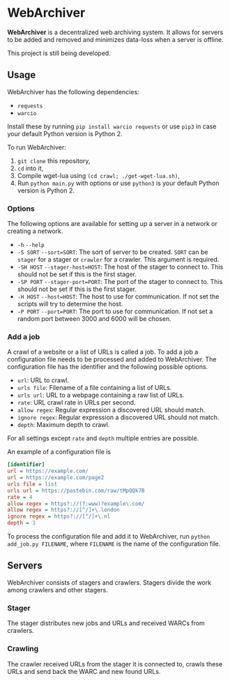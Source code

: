 # WebArchiver

**WebArchiver** is a decentralized web archiving system. It allows for servers to be added and removed and minimizes data-loss when a server is offline.

This project is still being developed.

## Usage

WebArchiver has the following dependencies:
* `requests`
* `warcio`

Install these by running `pip install warcio requests` or use `pip3` in case your default Python version is Python 2.

To run WebArchiver:
1. `git clone` this repository,
2. `cd` into it,
3. Compile wget-lua using `(cd crawl; ./get-wget-lua.sh)`,
4. Run `python main.py` with options or use `python3` is your default Python version is Python 2.

### Options

The following options are available for setting up a server in a network or creating a network.
* `-h`
  `--help`
* `-S SORT`
  `--sort=SORT`: The sort of server to be created. `SORT` can be `stager` for a stager or `crawler` for a crawler. This argument is required.
* `-SH HOST`
  `--stager-host=HOST`: The host of the stager to connect to. This should not be set if this is the first stager.
* `-SP PORT`
  `--stager-port=PORT`: The port of the stager to connect to. This should not be set if this is the first stager.
* `-H HOST`
  `--host=HOST`: The host to use for communication. If not set the scripts will try to determine the host.
* `-P PORT`
  `--port=PORT`: The port to use for communication. If not set a random port between 3000 and 6000 will be chosen.

### Add a job

A crawl of a website or a list of URLs is called a job. To add a job a configuration file needs to be processed and added to WebArchiver. The configuration file has the identifier and the following possible options.
* `url`: URL to crawl.
* `urls file`: Filename of a file containing a list of URLs.
* `urls url`: URL to a webpage containing a raw list of URLs.
* `rate`: URL crawl rate in URLs per second.
* `allow regex`: Regular expression a discovered URL should match.
* `ignore regex`: Regular expression a discovered URL should not match.
* `depth`: Maximum depth to crawl.

For all settings except `rate` and `depth` multiple entries are possible.

An example of a configuration file is
```ini
[identifier]
url = https://example.com/
url = https://example.com/page2
urls file = list
urls url = https://pastebin.com/raw/tMpQQk7B
rate = 4
allow regex = https?://(?:www)?example\.com/
allow regex = https?://[^/]+\.london
ignore regex = https?://[^/]+\.nl
depth = 3
```

To process the configuration file and add it to WebArchiver, run `python add_job.py FILENAME`, where `FILENAME` is the name of the configuration file.

## Servers

WebArchiver consists of stagers and crawlers. Stagers divide the work among crawlers and other stagers.

### Stager

The stager distributes new jobs and URLs and received WARCs from crawlers.

### Crawling

The crawler received URLs from the stager it is connected to, crawls these URLs and send back the WARC and new found URLs.

